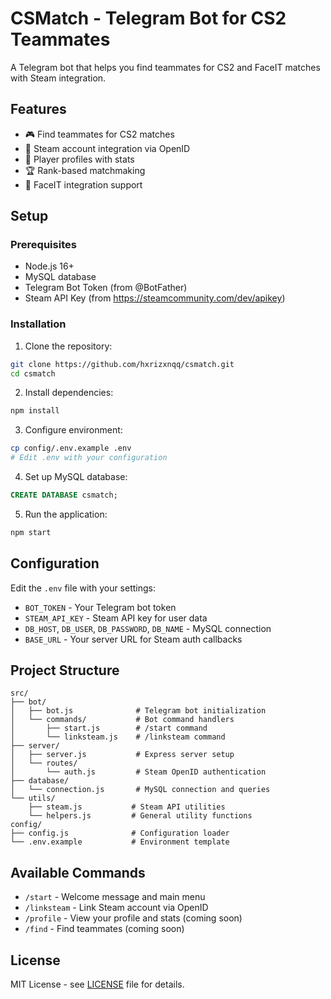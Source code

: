 # CSMatch - Telegram Bot for CS2 Teammates

A Telegram bot that helps you find teammates for CS2 and FaceIT matches with Steam integration.

## Features

- 🎮 Find teammates for CS2 matches
- 🔗 Steam account integration via OpenID
- 👤 Player profiles with stats
- 🏆 Rank-based matchmaking
- 🎯 FaceIT integration support

## Setup

### Prerequisites

- Node.js 16+ 
- MySQL database
- Telegram Bot Token (from @BotFather)
- Steam API Key (from https://steamcommunity.com/dev/apikey)

### Installation

1. Clone the repository:
```bash
git clone https://github.com/hxrizxnqq/csmatch.git
cd csmatch
```

2. Install dependencies:
```bash
npm install
```

3. Configure environment:
```bash
cp config/.env.example .env
# Edit .env with your configuration
```

4. Set up MySQL database:
```sql
CREATE DATABASE csmatch;
```

5. Run the application:
```bash
npm start
```

## Configuration

Edit the `.env` file with your settings:

- `BOT_TOKEN` - Your Telegram bot token
- `STEAM_API_KEY` - Steam API key for user data
- `DB_HOST`, `DB_USER`, `DB_PASSWORD`, `DB_NAME` - MySQL connection
- `BASE_URL` - Your server URL for Steam auth callbacks

## Project Structure

```
src/
├── bot/
│   ├── bot.js              # Telegram bot initialization
│   └── commands/           # Bot command handlers
│       ├── start.js        # /start command
│       └── linksteam.js    # /linksteam command
├── server/
│   ├── server.js           # Express server setup
│   └── routes/
│       └── auth.js         # Steam OpenID authentication
├── database/
│   └── connection.js       # MySQL connection and queries
└── utils/
    ├── steam.js           # Steam API utilities
    └── helpers.js         # General utility functions
config/
├── config.js              # Configuration loader
└── .env.example           # Environment template
```

## Available Commands

- `/start` - Welcome message and main menu
- `/linksteam` - Link Steam account via OpenID
- `/profile` - View your profile and stats (coming soon)
- `/find` - Find teammates (coming soon)

## License

MIT License - see [LICENSE](LICENSE) file for details.
